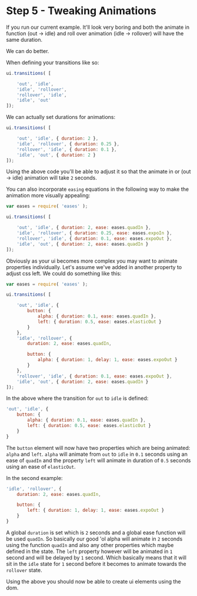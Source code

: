 # Step 5 - Tweaking Animations

If you run our current example. It'll look very boring and both the animate in function (out -> idle) and roll over animation (idle -> rollover) will have the same duration.

We can do better.

When defining your transitions like so:

```javascript
ui.transitions( [

    'out', 'idle',
    'idle', 'rollover',
    'rollover', 'idle',
    'idle', 'out'
]);
```

We can actually set durations for animations:

```javascript
ui.transitions( [

    'out', 'idle', { duration: 2 },
    'idle', 'rollover', { duration: 0.25 },
    'rollover', 'idle', { duration: 0.1 },
    'idle', 'out', { duration: 2 }
]);
```

Using the above code you'll be able to adjust it so that the animate in or (out -> idle) animation will take `2` seconds.

You can also incorporate `easing` equations in the following way to make the animation more visually appealing:

```javascript
var eases = require( 'eases' );

ui.transitions( [

    'out', 'idle', { duration: 2, ease: eases.quadIn },
    'idle', 'rollover', { duration: 0.25, ease: eases.expoIn },
    'rollover', 'idle', { duration: 0.1, ease: eases.expoOut },
    'idle', 'out', { duration: 2, ease: eases.quadIn }
]);
```

Obviously as your ui becomes more complex you may want to animate properties individually. Let's assume we've added in another property to adjust css left. We could do something like this:

```javascript
var eases = require( 'eases' );

ui.transitions( [

    'out', 'idle', { 
        button: {
            alpha: { duration: 0.1, ease: eases.quadIn },
            left: { duration: 0.5, ease: eases.elasticOut }
        }        
    },
    'idle', 'rollover', { 
        duration: 2, ease: eases.quadIn,

        button: {
            alpha: { duration: 1, delay: 1, ease: eases.expoOut }
        }        
    },
    'rollover', 'idle', { duration: 0.1, ease: eases.expoOut },
    'idle', 'out', { duration: 2, ease: eases.quadIn }
]);
```

In the above where the transition for `out` to `idle` is defined:
```javascript
'out', 'idle', { 
    button: {
        alpha: { duration: 0.1, ease: eases.quadIn },
        left: { duration: 0.5, ease: eases.elasticOut }
    }        
}
```

The `button` element will now have two properties which are being animated: `alpha` and `left`. `alpha` will animate from `out` to `idle` in `0.1` seconds using an ease of `quadIn` and the property `left` will animate in duration of `0.5` seconds using an ease of `elasticOut`.

In the second example:
```javascript
'idle', 'rollover', { 
    duration: 2, ease: eases.quadIn,

    button: {
        left: { duration: 1, delay: 1, ease: eases.expoOut }
    }        
}
```
A global `duration` is set which is `2` seconds and a global ease function will be used `quadIn`. So basically our good 'ol alpha will animate in `2` seconds using the function `quadIn` and also any other properties which maybe defined in the state. The `left` property however will be animated in `1` second and will be delayed by `1` second. Which basically means that it will sit in the `idle` state for `1` second before it becomes to animate towards the `rollover` state.

Using the above you should now be able to create ui elements using the dom.
